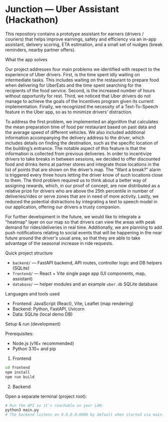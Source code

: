 # Junction — Uber Assistant (Hackathon)

This repository contains a prototype assistant for earners (drivers / couriers) that helps improve earnings, safety and efficiency via an in-app assistant, delivery scoring, ETA estimation, and a small set of nudges (break reminders, nearby partner offers).

What the app solves

Our project addresses four main problems we identified with respect to the experience of Uber drivers. First, is the time spent idly waiting on intermediate tasks. This includes waiting on the restaurant to prepare food when delivering for UberEats and the time spent searching for the recipients of the food service. Second, is the increased number of hours without opportunity for rest. Third, we noticed that Uber drivers do not manage to achieve the goals of the Incentives program given its current implementation. Finally, we recognized the necessity of a Text-To-Speech feature in the Uber app, so as to minimize drivers’ distraction.

To address the first problem, we implemented an algorithm that calculates the mean preparation time of food per restaurant based on past data and the average speed of different vehicles. We also included additional information accompanying the delivery address to the driver, which includes details on finding the destination, such as the specific location of the building’s entrance. The notable aspect of this feature is that the information is collected from previous deliveries. In order to incentivize drivers to take breaks in between sessions, we decided to offer discounted food and drinks items at partner stores and integrate those locations in the list of points that are shown on the driver’s map. The “Want a break?” alarm is triggered every three hours letting the driver know of such locations close to them. The third problem required us to think about a better way of assigning rewards, which, in our proof of concept, are now distributed as a relative prize for drivers who are above the 25th percentile in number of deliveries/rides or serve zones that are in need of more activity. Lastly, we reduced the potential distractions by integrating a text to speech model in our application, offering our drivers a trusty companion.

For further development in the future, we would like to integrate a "heatmap" layer on our map so that drivers can view the areas with peak demand for rides/deliveries in real time. Additionally, we are planning to add push notifications relating to social events that will be happening in the near future around the driver's usual area, so that they are able to take advantage of the seasonal increase in ride requests.

Quick project structure

- `backend/` — FastAPI backend, API routes, controller logic and DB helpers (SQLite)
- `frontend/` — React + Vite single page app (UI components, map, assistant)
- `database/` — helper modules and an example `uber.db` SQLite database

Languages and tools used

- Frontend: JavaScript (React), Vite, Leaflet (map rendering)
- Backend: Python, FastAPI, Uvicorn
- Data: SQLite (local demo DB)

Setup & run (development)

Prerequisites:
- Node.js (v16+ recommended)
- Python 3.10+ and pip

1. Frontend

```bash
cd frontend
npm install
npm run build
```

2. Backend

Open a separate terminal (project root):

```bash
# Run the API so it's reachable on your LAN:
python3 main.py
# The backend listens on 0.0.0.0:8000 by default when started via main.py
```
